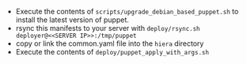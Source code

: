 - Execute the contents of `scripts/upgrade_debian_based_puppet.sh` to install the latest version of puppet.
- rsync this manifests to your server with `deploy/rsync.sh deployer@<<SERVER IP>>:/tmp/puppet`
- copy or link the common.yaml file into the `hiera` directory
- Execute the contents of `deploy/puppet_apply_with_args.sh` 

